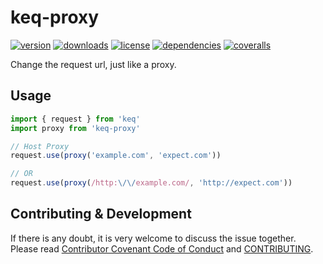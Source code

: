 # keq-proxy

[![version](https://img.shields.io/npm/v/keq-proxy.svg?style=flat-square)](https://www.npmjs.com/package/keq-proxy)
[![downloads](https://img.shields.io/npm/dm/keq-proxy.svg?style=flat-square)](https://www.npmjs.com/package/keq-proxy)
[![license](https://img.shields.io/npm/l/keq-proxy.svg?style=flat-square)](https://www.npmjs.com/package/keq-proxy)
[![dependencies](https://img.shields.io/librariesio/github/keq-request/keq-proxy.svg?style=flat-square)](https://www.npmjs.com/package/keq-proxy)
[![coveralls](https://img.shields.io/coveralls/github/keq-request/keq-proxy.svg?style=flat-square)](https://coveralls.io/github/keq-request/keq-proxy)



<!-- description -->
Change the request url, just like a proxy.
<!-- description -->

## Usage

<!-- usage -->
```javascript
import { request } from 'keq'
import proxy from 'keq-proxy'

// Host Proxy
request.use(proxy('example.com', 'expect.com'))

// OR
request.use(proxy(/http:\/\/example.com/, 'http://expect.com'))
```
<!-- usage -->

<!-- addition --><!-- addition -->


## Contributing & Development

If there is any doubt, it is very welcome to discuss the issue together.
Please read [Contributor Covenant Code of Conduct](.github/CODE_OF_CONDUCT.md) and [CONTRIBUTING](.github/CONTRIBUTING.md).
